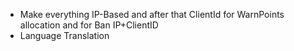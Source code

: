 - Make everything IP-Based and after that ClientId for WarnPoints allocation and for Ban IP+ClientID
- Language Translation
